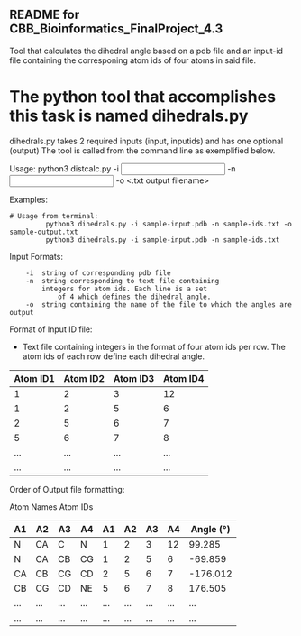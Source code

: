 **README for CBB_Bioinformatics_FinalProject_4.3**
---------------------------------------------------------------
Tool that calculates the dihedral angle based on a pdb file and an input-id file containing the corresponing atom ids of four atoms in said file.

# The python tool that accomplishes this task is named dihedrals.py
dihedrals.py takes 2 required inputs (input, inputids) and has one optional (output)
The tool is called from the command line as exemplified below.

Usage:      python3 distcalc.py -i <input file name> -n <input id file name> -o <.txt output filename>

Examples:
```{r NCBI_python, engine="python", highlight=TRUE}
# Usage from terminal:
	     python3 dihedrals.py -i sample-input.pdb -n sample-ids.txt -o sample-output.txt
   		 python3 dihedrals.py -i sample-input.pdb -n sample-ids.txt
```

Input Formats:
```{r NCBI_python, engine="python", highlight=TRUE}
	-i 	string of corresponding pdb file
	-n	string corresponding to text file containing
        integers for atom ids. Each line is a set 
  			of 4 which defines the dihedral angle.
    -o	string containing the name of the file to which the angles are output
```

Format of Input ID file:
  * Text file containing integers in the format of four atom ids per row. The atom ids of each row define each dihedral angle.

| Atom ID1  | Atom ID2 | Atom ID3 | Atom ID4 |
|---|---|---|---|
| 1 | 2 | 3 | 12 |
| 1 | 2 | 5 | 6 |
| 2 | 5 | 6 | 7 |
| 5 | 6 | 7 | 8 |
| ... | ... | ... | ... |
| ... | ... | ... | ... |

Order of Output file formatting:

Atom Names			Atom IDs

| A1 | A2 | A3 | A4 | A1 | A2 | A3 | A4 |	Angle (°) |
|---|---|---|---|---|---|---|---|---|
| N	| CA | C | N | 1 | 2 | 3 | 12 | 99.285 |
| N | CA | CB | CG | 1 | 2 | 5 | 6 | -69.859 |
| CA | CB | CG | CD |	2 | 5 | 6 | 7 | -176.012 |
| CB | CG | CD | NE | 5 | 6 | 7 | 8 | 176.505 |
| ... | ... | ... | ... | ... | ... | ... | ... | ... |
| ... | ... | ... | ... | ... | ... | ... | ... | ... |
